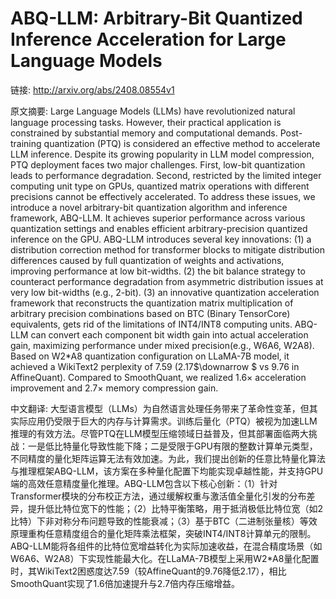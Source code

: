 # ABQ-LLM: Arbitrary-Bit Quantized Inference Acceleration for Large Language Models

链接: http://arxiv.org/abs/2408.08554v1

原文摘要:
Large Language Models (LLMs) have revolutionized natural language processing
tasks. However, their practical application is constrained by substantial
memory and computational demands. Post-training quantization (PTQ) is
considered an effective method to accelerate LLM inference. Despite its growing
popularity in LLM model compression, PTQ deployment faces two major challenges.
First, low-bit quantization leads to performance degradation. Second,
restricted by the limited integer computing unit type on GPUs, quantized matrix
operations with different precisions cannot be effectively accelerated. To
address these issues, we introduce a novel arbitrary-bit quantization algorithm
and inference framework, ABQ-LLM. It achieves superior performance across
various quantization settings and enables efficient arbitrary-precision
quantized inference on the GPU. ABQ-LLM introduces several key innovations: (1)
a distribution correction method for transformer blocks to mitigate
distribution differences caused by full quantization of weights and
activations, improving performance at low bit-widths. (2) the bit balance
strategy to counteract performance degradation from asymmetric distribution
issues at very low bit-widths (e.g., 2-bit). (3) an innovative quantization
acceleration framework that reconstructs the quantization matrix multiplication
of arbitrary precision combinations based on BTC (Binary TensorCore)
equivalents, gets rid of the limitations of INT4/INT8 computing units. ABQ-LLM
can convert each component bit width gain into actual acceleration gain,
maximizing performance under mixed precision(e.g., W6A6, W2A8). Based on W2*A8
quantization configuration on LLaMA-7B model, it achieved a WikiText2
perplexity of 7.59 (2.17$\downarrow $ vs 9.76 in AffineQuant). Compared to
SmoothQuant, we realized 1.6$\times$ acceleration improvement and 2.7$\times$
memory compression gain.

中文翻译:
大型语言模型（LLMs）为自然语言处理任务带来了革命性变革，但其实际应用仍受限于巨大的内存与计算需求。训练后量化（PTQ）被视为加速LLM推理的有效方法。尽管PTQ在LLM模型压缩领域日益普及，但其部署面临两大挑战：一是低比特量化导致性能下降；二是受限于GPU有限的整数计算单元类型，不同精度的量化矩阵运算无法有效加速。为此，我们提出创新的任意比特量化算法与推理框架ABQ-LLM，该方案在多种量化配置下均能实现卓越性能，并支持GPU端的高效任意精度量化推理。ABQ-LLM包含以下核心创新：（1）针对Transformer模块的分布校正方法，通过缓解权重与激活值全量化引发的分布差异，提升低比特位宽下的性能；（2）比特平衡策略，用于抵消极低比特位宽（如2比特）下非对称分布问题导致的性能衰减；（3）基于BTC（二进制张量核）等效原理重构任意精度组合的量化矩阵乘法框架，突破INT4/INT8计算单元的限制。ABQ-LLM能将各组件的比特位宽增益转化为实际加速收益，在混合精度场景（如W6A6、W2A8）下实现性能最大化。在LLaMA-7B模型上采用W2*A8量化配置时，其WikiText2困惑度达7.59（较AffineQuant的9.76降低2.17），相比SmoothQuant实现了1.6倍加速提升与2.7倍内存压缩增益。
